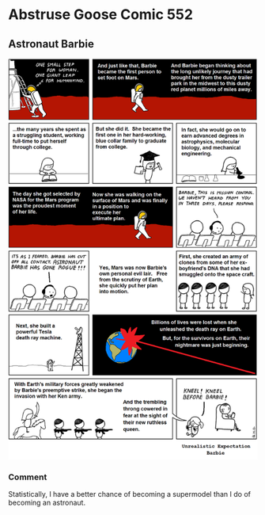# Abstruse Goose Comic 552
## Astronaut Barbie

![image](comics/barbierella_queen_of_the_galaxy.png)
### Comment
Statistically, I have a better chance of becoming a supermodel than I do of becoming an astronaut.

